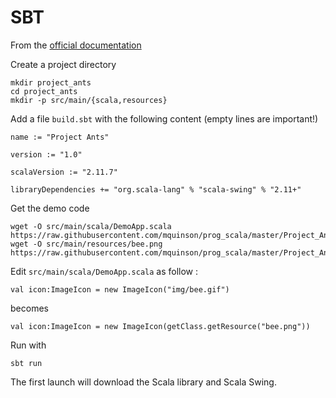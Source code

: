 # SBT

From the [official documentation](http://www.scala-sbt.org/documentation.html)

Create a project directory 

	mkdir project_ants
	cd project_ants
	mkdir -p src/main/{scala,resources}

Add a file `build.sbt`  with the following content (empty lines are important!)

	name := "Project Ants"
	
	version := "1.0"
	
	scalaVersion := "2.11.7"
	
	libraryDependencies += "org.scala-lang" % "scala-swing" % "2.11+"

Get the demo code

	wget -O src/main/scala/DemoApp.scala https://raw.githubusercontent.com/mquinson/prog_scala/master/Project_Ants/src/DemoApp.scala
	wget -O src/main/resources/bee.png https://raw.githubusercontent.com/mquinson/prog_scala/master/Project_Ants/img/bee.png

Edit `src/main/scala/DemoApp.scala`  as follow :

	val icon:ImageIcon = new ImageIcon("img/bee.gif")

becomes

	val icon:ImageIcon = new ImageIcon(getClass.getResource("bee.png"))


Run with

	sbt run

The first launch will download the Scala library and Scala Swing.
